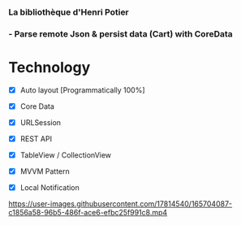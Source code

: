 ### La bibliothèque d'Henri Potier
  ### - Parse remote Json & persist data (Cart) with CoreData

# Technology 

- [x] Auto layout [Programmatically 100%]
- [x] Core Data
- [x] URLSession
- [X] REST API
- [x] TableView / CollectionView
- [x] MVVM Pattern
- [x] Local Notification



https://user-images.githubusercontent.com/17814540/165704087-c1856a58-96b5-486f-ace6-efbc25f991c8.mp4

